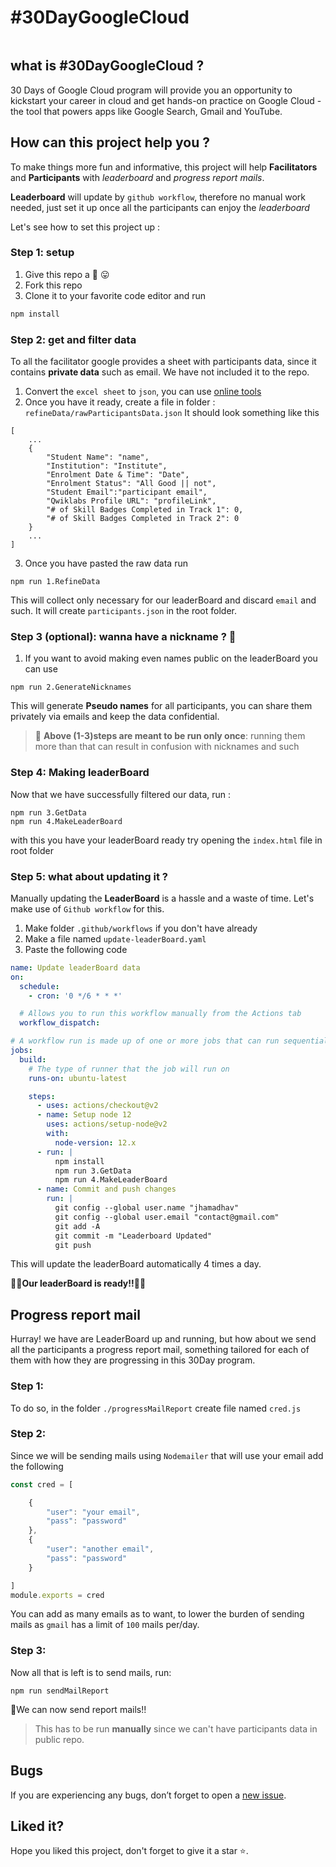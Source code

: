 # #30DayGoogleCloud

<p align="center">
        <a href="https://events.withgoogle.com/30daysofgooglecloud/#content" target="_blank"><img src="https://user-images.githubusercontent.com/37475140/135711341-d3327a78-968e-4a52-916e-a2a9bed85b10.png" alt=""></a>
</p>

## what is #30DayGoogleCloud ?

30 Days of Google Cloud program will provide you an opportunity to kickstart your career in cloud and get hands-on practice on Google Cloud - the tool that powers apps like Google Search, Gmail and YouTube.

## How can this project help you ?

To make things more fun and informative, this project will help **Facilitators** and **Participants** with *leaderboard* and *progress report mails*.

**Leaderboard** will update by `github workflow`, therefore no manual work needed, just set it up once all the participants can enjoy the *leaderboard*

Let's see how to set this project up :

### Step 1: setup
1. Give this repo a 🌟 😛 
2. Fork this repo
3. Clone it to your favorite code editor and run
```bash
npm install
``` 

### Step 2: get and filter data

To all the facilitator google provides a sheet with participants data, since it contains **private data** such as email. We have not included it to the repo.

1. Convert the `excel sheet` to `json`, you can use [online tools](https://csvjson.com/)
2. Once you have it ready, create a file in folder : `refineData/rawParticipantsData.json`
It should look something like this
```text
[
    ...
    {
        "Student Name": "name",
        "Institution": "Institute",
        "Enrolment Date & Time": "Date",
        "Enrolment Status": "All Good || not",
        "Student Email":"participant email",
        "Qwiklabs Profile URL": "profileLink",
        "# of Skill Badges Completed in Track 1": 0,
        "# of Skill Badges Completed in Track 2": 0
    }
    ...
]
```
3. Once you have pasted the raw data run
```npm
npm run 1.RefineData
```
This will collect only necessary for our leaderBoard and discard `email` and such.
It will create `participants.json` in the root folder.

### Step 3 (optional): wanna have a nickname ? 🤔

1. If you want to avoid making even names public on the leaderBoard you can use
```npm
npm run 2.GenerateNicknames
```
This will generate **Pseudo names** for all participants, you can share them privately via emails and keep the data confidential.

> 🛑 **Above (1-3)steps are meant to be run only once**: running them more than that can result in confusion with nicknames and such

### Step 4: Making leaderBoard

Now that we have successfully filtered our data, run :
```npm
npm run 3.GetData
npm run 4.MakeLeaderBoard
```
with this you have your leaderBoard ready
try opening the `index.html` file in root folder

### Step 5: what about updating it ?

Manually updating the **LeaderBoard** is a hassle and a waste of time.
Let's make use of `Github workflow` for this.

1. Make folder `.github/workflows` if you don't have already
2. Make a file named `update-leaderBoard.yaml`
3. Paste the following code
```yaml
name: Update leaderBoard data
on:
  schedule:
    - cron: '0 */6 * * *'

  # Allows you to run this workflow manually from the Actions tab
  workflow_dispatch:

# A workflow run is made up of one or more jobs that can run sequentially or in parallel
jobs:
  build:
    # The type of runner that the job will run on
    runs-on: ubuntu-latest

    steps:
      - uses: actions/checkout@v2
      - name: Setup node 12
        uses: actions/setup-node@v2
        with:
          node-version: 12.x
      - run: |
          npm install
          npm run 3.GetData
          npm run 4.MakeLeaderBoard
      - name: Commit and push changes
        run: |
          git config --global user.name "jhamadhav"
          git config --global user.email "contact@gmail.com"
          git add -A
          git commit -m "Leaderboard Updated"
          git push

```
This will update the leaderBoard automatically 4 times a day.

🥳🎊**Our leaderBoard is ready!!**🎊🥳

## Progress report mail

Hurray! we have are LeaderBoard up and running, but how about we send all the participants a progress report mail, something tailored for each of them with how they are progressing in this 30Day program.

### Step 1: 

To do so, in the folder `./progressMailReport` create file named `cred.js`

### Step 2: 

Since we will be sending mails using `Nodemailer` that will use your email add the following
```js
const cred = [

    {
        "user": "your email",
        "pass": "password"
    },
    {
        "user": "another email",
        "pass": "password"
    }

]
module.exports = cred
```
You can add as many emails as to want, to lower the burden of sending mails as `gmail` has a limit of `100` mails per/day.

### Step 3: 
Now all that is left is to send mails, run:
```npm
npm run sendMailReport
```

🎉We can now send report mails!!

> This has to be run **manually** since we can't have participants data in public repo.

## Bugs

If you are experiencing any bugs, don’t forget to open a [new issue](https://github.com/jhamadhav/30DayGoogleCloud/issues/new).

## Liked it?

Hope you liked this project, don't forget to give it a star ⭐.
